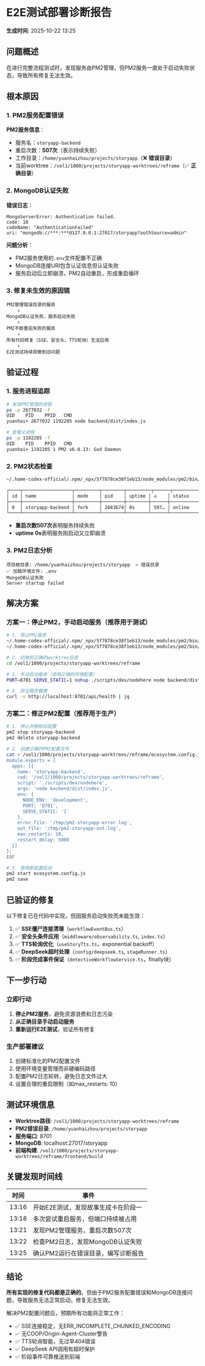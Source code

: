 # E2E测试部署诊断报告

**生成时间**: 2025-10-22 13:25

## 问题概述

在进行完整流程测试时，发现服务由PM2管理，但PM2服务一直处于启动失败状态，导致所有修复无法生效。

## 根本原因

### 1. PM2服务配置错误

**PM2服务信息**：
- 服务名：`storyapp-backend`
- 重启次数：**507次**（表示持续失败）
- 工作目录：`/home/yuanhaizhou/projects/storyapp`（❌ **错误目录**）
- 当前worktree：`/vol1/1000/projects/storyapp-worktrees/reframe`（✅ **正确目录**）

### 2. MongoDB认证失败

**错误日志**：
```
MongoServerError: Authentication failed.
code: 18
codeName: "AuthenticationFailed"
uri: "mongodb://***:***@127.0.0.1:27017/storyapp?authSource=admin"
```

**问题分析**：
- PM2服务使用的`.env`文件配置不正确
- MongoDB连接URI包含认证信息但认证失败
- 服务启动后立即崩溃，PM2自动重启，形成重启循环

### 3. 修复未生效的原因链

```
PM2管理错误目录的服务
    ↓
MongoDB认证失败，服务启动失败
    ↓
PM2不断重启失败的服务
    ↓
所有代码修复（SSE、安全头、TTS轮询）无法应用
    ↓
E2E测试持续观察到旧问题
```

## 验证过程

### 1. 服务进程追踪

```bash
# 发现PM2管理的进程
ps -p 2677032 -f
UID    PID    PPID   CMD
yuanhai+ 2677032 1192205 node backend/dist/index.js

# 查看父进程
ps -p 1192205 -f
UID    PID    PPID   CMD
yuanhai+ 1192205 1 PM2 v6.0.13: God Daemon
```

### 2. PM2状态检查

```bash
~/.home-codex-official/.npm/_npx/5f7878ce38f1eb13/node_modules/pm2/bin/pm2 list

┌────┬──────────────────┬─────────┬────────┬─────────┬──────┬───────────┬─────────┐
│ id │ name             │ mode    │ pid    │ uptime │ ↺    │ status    │ cpu/mem │
├────┼──────────────────┼─────────┼────────┼────────┼──────┼───────────┼─────────┤
│ 0  │ storyapp-backend │ fork    │ 2683674│ 0s     │ 507… │ online    │ 0%/67MB │
└────┴──────────────────┴─────────┴────────┴────────┴──────┴───────────┴─────────┘
```

- **重启次数507次**表明服务持续失败
- **uptime 0s**表明服务刚启动又立即崩溃

### 3. PM2日志分析

```
项目根目录: /home/yuanhaizhou/projects/storyapp  ← 错误目录
✅ 加载环境文件: .env
MongoDB认证失败
Server startup failed
```

## 解决方案

### 方案一：停止PM2，手动启动服务（推荐用于测试）

```bash
# 1. 停止PM2服务
~/.home-codex-official/.npm/_npx/5f7878ce38f1eb13/node_modules/pm2/bin/pm2 stop storyapp-backend
~/.home-codex-official/.npm/_npx/5f7878ce38f1eb13/node_modules/pm2/bin/pm2 delete storyapp-backend

# 2. 切换到正确的worktree目录
cd /vol1/1000/projects/storyapp-worktrees/reframe

# 3. 手动启动服务（使用正确的环境配置）
PORT=8701 SERVE_STATIC=1 nohup ./scripts/dev/nodehere node backend/dist/index.js > /tmp/backend-8701-manual.log 2>&1 &

# 4. 验证服务健康
curl -s http://localhost:8701/api/health | jq
```

### 方案二：修正PM2配置（推荐用于生产）

```bash
# 1. 停止并删除旧配置
pm2 stop storyapp-backend
pm2 delete storyapp-backend

# 2. 创建正确的PM2配置文件
cat > /vol1/1000/projects/storyapp-worktrees/reframe/ecosystem.config.js << 'EOF'
module.exports = {
  apps: [{
    name: 'storyapp-backend',
    cwd: '/vol1/1000/projects/storyapp-worktrees/reframe',
    script: './scripts/dev/nodehere',
    args: 'node backend/dist/index.js',
    env: {
      NODE_ENV: 'development',
      PORT: '8701',
      SERVE_STATIC: '1'
    },
    error_file: '/tmp/pm2-storyapp-error.log',
    out_file: '/tmp/pm2-storyapp-out.log',
    max_restarts: 10,
    restart_delay: 5000
  }]
};
EOF

# 3. 使用新配置启动
pm2 start ecosystem.config.js
pm2 save
```

## 已验证的修复

以下修复已在代码中实现，但因服务启动失败而未能生效：

1. ✅ **SSE僵尸连接清理**（`workflowEventBus.ts`）
2. ✅ **安全头条件应用**（`middleware/observability.ts`, `index.ts`）
3. ✅ **TTS轮询优化**（`useStoryTts.ts`，exponential backoff）
4. ✅ **DeepSeek超时处理**（`config/deepseek.ts`, `stageRunner.ts`）
5. ✅ **阶段完成事件保证**（`detectiveWorkflowService.ts`，finally块）

## 下一步行动

### 立即行动
1. **停止PM2服务**，避免资源浪费和日志污染
2. **从正确目录手动启动服务**
3. **重新运行E2E测试**，验证所有修复

### 生产部署建议
1. 创建标准化的PM2配置文件
2. 使用环境变量管理而非硬编码路径
3. 配置PM2日志轮转，避免日志文件过大
4. 设置合理的重启限制（如max_restarts: 10）

## 测试环境信息

- **Worktree路径**: `/vol1/1000/projects/storyapp-worktrees/reframe`
- **PM2错误目录**: `/home/yuanhaizhou/projects/storyapp`
- **服务端口**: 8701
- **MongoDB**: localhost:27017/storyapp
- **前端构建**: `/vol1/1000/projects/storyapp-worktrees/reframe/frontend/build`

## 关键发现时间线

| 时间 | 事件 |
|------|------|
| 13:16 | 开始E2E测试，发现故事生成卡在阶段一 |
| 13:18 | 多次尝试重启服务，但端口持续被占用 |
| 13:21 | 发现PM2管理服务，重启次数507次 |
| 13:22 | 检查PM2日志，发现MongoDB认证失败 |
| 13:25 | 确认PM2运行在错误目录，编写诊断报告 |

## 结论

**所有实现的修复代码都是正确的**，但由于PM2服务配置错误和MongoDB连接问题，导致服务无法正常启动，修复无法生效。

解决PM2配置问题后，预期所有功能将正常工作：
- ✅ SSE连接稳定，无ERR_INCOMPLETE_CHUNKED_ENCODING
- ✅ 无COOP/Origin-Agent-Cluster警告
- ✅ TTS轮询智能，无过早404错误
- ✅ DeepSeek API调用有超时保护
- ✅ 阶段事件可靠推送到前端




